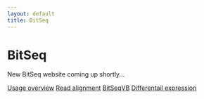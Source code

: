 ```yaml
---
layout: default
title: BitSeq
---
```


# BitSeq

New BitSeq website coming up shortly...

[Usage overview](http://bitseq.github.io/howto/index)
[Read alignment](http://bitseq.github.io/howto/alignment)
[BitSeqVB](http://bitseq.github.io/howto/variationalBayes)
[Differentail expression](http://bitseq.github.io/howto/stage2)


